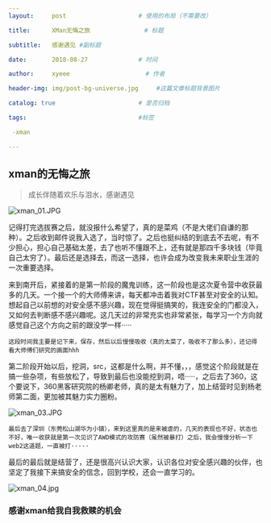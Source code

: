 ```yaml
---
layout:     post                    # 使用的布局（不需要改） 

title:      XMan无悔之旅               # 标题  

subtitle:   感谢遇见 #副标题 

date:       2018-08-27              # 时间 

author:     xyeee                     # 作者 

header-img: img/post-bg-universe.jpg     #这篇文章标题背景图片 

catalog: true                       # 是否归档 

tags:                               #标签     

 -xman

---
```




 

 

## xman的无悔之旅

> 成长伴随着欢乐与泪水，感谢遇见

![xman_01.JPG](https://i.loli.net/2018/08/27/5b83ff3163a94.jpg)



​	记得打完选拔赛之后，就没报什么希望了，真的是菜鸡（不是大佬们自谦的那种）。之后收到邮件说我入选了，当时惊了。之后也挺纠结的到底去不去呢，有不少担心，担心自己基础太差，去了也听不懂跟不上，还有就是那四千多块钱（毕竟自己太穷了）。最后还是选择去，而这一选择，也许会成为改变我未来职业生涯的一次重要选择。

​	来到南开后，紧接着的是第一阶段的魔鬼训练，这一阶段也是这次夏令营中收获最多的几天。一个接一个的大师傅来讲，每天都冲击着我对CTF甚至对安全的认知。想起自己以前想的对安全感不感兴趣，现在觉得挺搞笑的，我连安全的门都没入，又如何去判断感不感兴趣呢。这几天过的非常充实也非常紧张，每学习一个方向就感觉自己这个方向之前的跟没学一样·····

 	这段时间我主要是记下来，保存，然后以后慢慢吸收（真的太菜了，吸收不了那么多），还记得看大师傅们研究的画面hhh




​	第二阶段开始以后，挖洞，src，这都是什么啊，并不懂，，，感觉这个阶段就是在搞一些杂项，有些放松了，导致到最后也没能挖到洞，唔·····，之后去了360，这个要说下，360黑客研究院的杨卿老师，真的是太有魅力了，加上结营时见到杨老师第二面，更加被其魅力实力圈粉。

![xman_03.JPG](https://i.loli.net/2018/08/27/5b8412c841cd9.jpg)

 

 	最后去了深圳（东莞松山湖华为小镇），来到这里真的是来被虐的，几天的表现也不好，状态也不好，唯一收获就是第一次见识了AWD模式的攻防赛（虽然被暴打）之后，我会慢慢分析一下web2这道题，一直被打·····

​	最后的最后就是结营了，还是很高兴认识大家，认识各位对安全感兴趣的伙伴，也坚定了我接下来搞安全的信念，回到学校，还会一直学习的。

![xman_04.jpg](https://i.loli.net/2018/08/27/5b83ff3245109.jpg)



### 感谢xman给我自我救赎的机会


